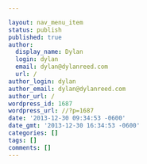 ```yaml
---

layout: nav_menu_item
status: publish
published: true
author:
  display_name: Dylan
  login: dylan
  email: dylan@dylanreed.com
  url: /
author_login: dylan
author_email: dylan@dylanreed.com
author_url: /
wordpress_id: 1687
wordpress_url: //?p=1687
date: '2013-12-30 09:34:53 -0600'
date_gmt: '2013-12-30 16:34:53 -0600'
categories: []
tags: []
comments: []
---
```




